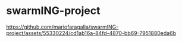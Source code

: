 # swarmING-project



https://github.com/mariofaragalla/swarmING-project/assets/55330224/cd1ab16a-84fd-4870-bb69-7951880eda6b

